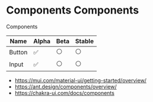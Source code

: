 # Components Components

Components

| Name   | Alpha | Beta | Stable |
| ------ | ----- | ---- | ------ |
| Button | ✅    | ⚪️  | ⚪️    |
| Input  | ✅    | ⚪️  | ⚪️    |

- https://mui.com/material-ui/getting-started/overview/
- https://ant.design/components/overview/
- https://chakra-ui.com/docs/components
